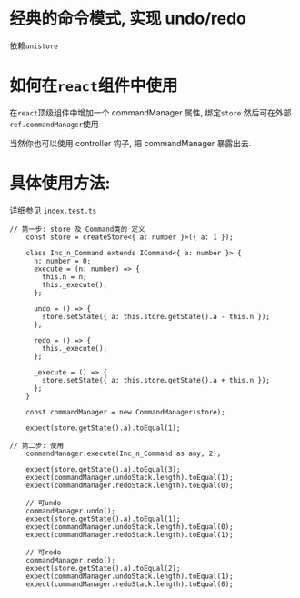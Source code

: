 # 经典的命令模式, 实现 undo/redo

依赖`unistore`

# 如何在`react`组件中使用

在`react`顶级组件中增加一个 commandManager 属性, 绑定`store`
然后可在外部`ref.commandManager`使用

当然你也可以使用 controller 钩子, 把 commandManager 暴露出去.

# 具体使用方法:

详细参见 `index.test.ts`

```
// 第一步: store 及 Command类的 定义
    const store = createStore<{ a: number }>({ a: 1 });

    class Inc_n_Command extends ICommand<{ a: number }> {
      n: number = 0;
      execute = (n: number) => {
        this.n = n;
        this._execute();
      };

      undo = () => {
        store.setState({ a: this.store.getState().a - this.n });
      };

      redo = () => {
        this._execute();
      };

      _execute = () => {
        store.setState({ a: this.store.getState().a + this.n });
      };
    }

    const commandManager = new CommandManager(store);

    expect(store.getState().a).toEqual(1);

// 第二步: 使用
    commandManager.execute(Inc_n_Command as any, 2);

    expect(store.getState().a).toEqual(3);
    expect(commandManager.undoStack.length).toEqual(1);
    expect(commandManager.redoStack.length).toEqual(0);

    // 可undo
    commandManager.undo();
    expect(store.getState().a).toEqual(1);
    expect(commandManager.undoStack.length).toEqual(0);
    expect(commandManager.redoStack.length).toEqual(1);

    // 可redo
    commandManager.redo();
    expect(store.getState().a).toEqual(2);
    expect(commandManager.undoStack.length).toEqual(1);
    expect(commandManager.redoStack.length).toEqual(0);
```

